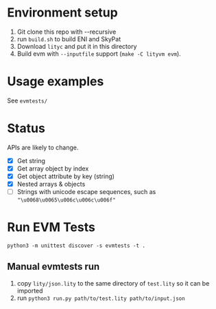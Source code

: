 # Environment setup

1. Git clone this repo with --recursive
2. run `build.sh` to build ENI and SkyPat
3. Download `lityc` and put it in this directory
4. Build evm with `--inputfile` support (`make -C lityvm evm`).

# Usage examples

See ``evmtests/``

# Status

APIs are likely to change.

- [x] Get string
- [x] Get array object by index
- [x] Get object attribute by key (string)
- [x] Nested arrays & objects
- [ ] Strings with unicode escape sequences, such as `"\u0068\u0065\u006c\u006c\u006f"`

# Run EVM Tests

```
python3 -m unittest discover -s evmtests -t .
```

## Manual evmtests run

1.  copy `lity/json.lity` to the same directory of `test.lity` so it can be imported
2.  run `python3 run.py path/to/test.lity path/to/input.json`

